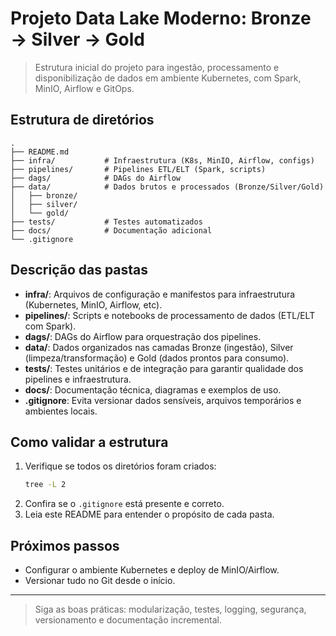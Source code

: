 
# Projeto Data Lake Moderno: Bronze → Silver → Gold

> Estrutura inicial do projeto para ingestão, processamento e disponibilização de dados em ambiente Kubernetes, com Spark, MinIO, Airflow e GitOps.

## Estrutura de diretórios
```
.
├── README.md
├── infra/           # Infraestrutura (K8s, MinIO, Airflow, configs)
├── pipelines/       # Pipelines ETL/ELT (Spark, scripts)
├── dags/            # DAGs do Airflow
├── data/            # Dados brutos e processados (Bronze/Silver/Gold)
│   ├── bronze/
│   ├── silver/
│   └── gold/
├── tests/           # Testes automatizados
├── docs/            # Documentação adicional
└── .gitignore
```

## Descrição das pastas
- **infra/**: Arquivos de configuração e manifestos para infraestrutura (Kubernetes, MinIO, Airflow, etc).
- **pipelines/**: Scripts e notebooks de processamento de dados (ETL/ELT com Spark).
- **dags/**: DAGs do Airflow para orquestração dos pipelines.
- **data/**: Dados organizados nas camadas Bronze (ingestão), Silver (limpeza/transformação) e Gold (dados prontos para consumo).
- **tests/**: Testes unitários e de integração para garantir qualidade dos pipelines e infraestrutura.
- **docs/**: Documentação técnica, diagramas e exemplos de uso.
- **.gitignore**: Evita versionar dados sensíveis, arquivos temporários e ambientes locais.

## Como validar a estrutura
1. Verifique se todos os diretórios foram criados:
	```bash
	tree -L 2
	```
2. Confira se o `.gitignore` está presente e correto.
3. Leia este README para entender o propósito de cada pasta.

## Próximos passos
- Configurar o ambiente Kubernetes e deploy de MinIO/Airflow.
- Versionar tudo no Git desde o início.

---
> Siga as boas práticas: modularização, testes, logging, segurança, versionamento e documentação incremental.
